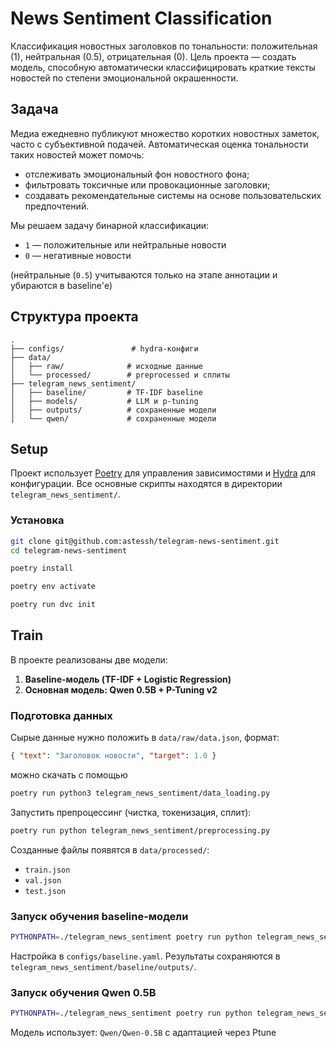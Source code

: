 # News Sentiment Classification

Классификация новостных заголовков по тональности: положительная (1), нейтральная (0.5), отрицательная (0). Цель проекта — создать модель, способную автоматически классифицировать краткие тексты новостей по степени эмоциональной окрашенности.

## Задача

Медиа ежедневно публикуют множество коротких новостных заметок, часто с субъективной подачей. Автоматическая оценка тональности таких новостей может помочь:

- отслеживать эмоциональный фон новостного фона;
- фильтровать токсичные или провокационные заголовки;
- создавать рекомендательные системы на основе пользовательских предпочтений.

Мы решаем задачу бинарной классификации:

- `1` — положительные или нейтральные новости
- `0` — негативные новости

(нейтральные (`0.5`) учитываются только на этапе аннотации и убираются в baseline'е)

## Структура проекта

```
.
├── configs/               # hydra-конфиги
├── data/
│   ├── raw/              # исходные данные
│   └── processed/        # preprocessed и сплиты
├── telegram_news_sentiment/
│   ├── baseline/         # TF-IDF baseline
│   ├── models/           # LLM и p-tuning
│   ├── outputs/          # сохраненные модели
│   └── qwen/             # сохраненные модели
```

## Setup

Проект использует [Poetry](https://python-poetry.org/) для управления зависимостями и [Hydra](https://hydra.cc/) для конфигурации. Все основные скрипты находятся в директории `telegram_news_sentiment/`.

### Установка

```bash
git clone git@github.com:astessh/telegram-news-sentiment.git
cd telegram-news-sentiment

poetry install

poetry env activate

poetry run dvc init
```

## Train

В проекте реализованы две модели:

1. **Baseline-модель (TF-IDF + Logistic Regression)**
2. **Основная модель: Qwen 0.5B + P-Tuning v2**

### Подготовка данных

Сырые данные нужно положить в `data/raw/data.json`, формат:

```json
{ "text": "Заголовок новости", "target": 1.0 }
```

можно скачать с помощью

```bash
poetry run python3 telegram_news_sentiment/data_loading.py
```

Запустить препроцессинг (чистка, токенизация, сплит):

```bash
poetry run python telegram_news_sentiment/preprocessing.py
```

Созданные файлы появятся в `data/processed/`:

- `train.json`
- `val.json`
- `test.json`

### Запуск обучения baseline-модели

```bash
PYTHONPATH=./telegram_news_sentiment poetry run python telegram_news_sentiment/baseline/train.py
```

Настройка в `configs/baseline.yaml`.
Результаты сохраняются в `telegram_news_sentiment/baseline/outputs/`.

### Запуск обучения Qwen 0.5B

```bash
PYTHONPATH=./telegram_news_sentiment poetry run python telegram_news_sentiment/qwen/train_qwen.py
```

Модель использует: `Qwen/Qwen-0.5B` с адаптацией через Ptune
